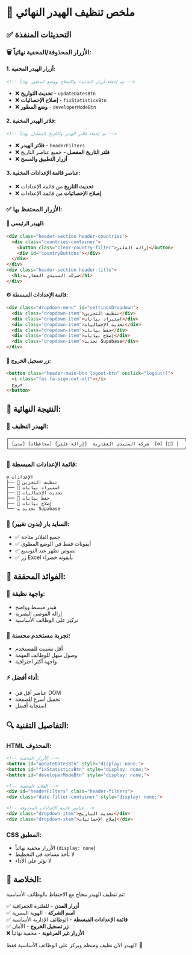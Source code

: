 # 🧹 ملخص تنظيف الهيدر النهائي

## ✅ التحديثات المنفذة

### 🗑️ **الأزرار المحذوفة/المخفية نهائياً:**

#### 1. **أزرار الهيدر المخفية:**
```html
<!-- تم إخفاء أزرار التحديث والإصلاح ووضع المطور نهائياً -->
```
- ❌ **تحديث التواريخ** - `updateDatesBtn`
- ❌ **إصلاح الإحصائيات** - `fixStatisticsBtn` 
- ❌ **وضع المطور** - `developerModeBtn`

#### 2. **فلاتر الهيدر المخفية:**
```html
<!-- تم إخفاء فلاتر الهيدر والتاريخ المفصل نهائياً -->
```
- ❌ **فلاتر الهيدر** - `headerFilters`
- ❌ **فلتر التاريخ المفصل** - جميع عناصر التاريخ
- ❌ **أزرار التطبيق والمسح**

#### 3. **عناصر قائمة الإعدادات المخفية:**
- ❌ **تحديث التاريخ** من قائمة الإعدادات
- ❌ **إصلاح الإحصائيات** من قائمة الإعدادات

### ✅ **الأزرار المحتفظ بها:**

#### 🏢 **الهيدر الرئيسي:**
```html
<div class="header-section header-countries">
  <div class="countries-container">
    <button class="clear-country-filter">إزالة الفلتر</button>
    <div id="countryButtons"></div>
  </div>
</div>
<div class="header-section header-title">
  <h1>شركة السنيدي العقارية</h1>
</div>
```

#### ⚙️ **قائمة الإعدادات المبسطة:**
```html
<div class="dropdown-menu" id="settingsDropdown">
  <div class="dropdown-item">تنظيف التخزين</div>
  <div class="dropdown-item">استيراد بيانات</div>
  <div class="dropdown-item">تحديث الإجماليات</div>
  <div class="dropdown-item">حفظ بيانات</div>
  <div class="dropdown-item">إصلاح بيانات</div>
  <div class="dropdown-item">تحديث Supabase</div>
</div>
```

#### 🚪 **زر تسجيل الخروج:**
```html
<button class="header-main-btn logout-btn" onclick="logout()">
  <i class="fas fa-sign-out-alt"></i>
  خروج
</button>
```

## 🎯 **النتيجة النهائية:**

### 📱 **الهيدر النظيف:**
```
┌─────────────────────────────────────────────────────────────────┐
│ [مدن] [محافظات] [إزالة فلتر]  شركة السنيدي العقارية  [⚙️] [🚪] │
└─────────────────────────────────────────────────────────────────┘
```

### 🔧 **قائمة الإعدادات المبسطة:**
```
⚙️ الإعدادات
├── 🧹 تنظيف التخزين
├── 📁 استيراد بيانات  
├── 🧮 تحديث الإجماليات
├── 💾 حفظ بيانات
├── 🔧 إصلاح بيانات
└── ☁️ تحديث Supabase
```

### 📱 **السايد بار (بدون تغيير):**
- ✅ جميع الفلاتر متاحة
- ✅ أيقونات فقط في الوضع المطوي
- ✅ نصوص تظهر عند التوسيع
- ✅ زر Excel بأيقونة خضراء

## 🎨 **الفوائد المحققة:**

### 🧹 **واجهة نظيفة:**
- هيدر مبسط وواضح
- إزالة الفوضى البصرية
- تركيز على الوظائف الأساسية

### 👥 **تجربة مستخدم محسنة:**
- أقل تشتيت للمستخدم
- وصول سهل للوظائف المهمة
- واجهة أكثر احترافية

### ⚡ **أداء أفضل:**
- عناصر أقل في DOM
- تحميل أسرع للصفحة
- استجابة أفضل

## 🔍 **التفاصيل التقنية:**

### HTML المحذوف:
```html
<!-- الأزرار المخفية -->
<button id="updateDatesBtn" style="display: none;">
<button id="fixStatisticsBtn" style="display: none;">
<button id="developerModeBtn" style="display: none;">

<!-- الفلاتر المخفية -->
<div id="headerFilters" class="header-filters">
<div class="date-filter-container" style="display: none;">

<!-- عناصر قائمة الإعدادات المحذوفة -->
<div class="dropdown-item">تحديث التاريخ</div>
<div class="dropdown-item">إصلاح الإحصائيات</div>
```

### CSS المطبق:
- الأزرار مخفية نهائياً (`display: none`)
- لا تأخذ مساحة في التخطيط
- لا تؤثر على الأداء

## 🚀 **الخلاصة:**

تم تنظيف الهيدر بنجاح مع الاحتفاظ بالوظائف الأساسية:

✅ **أزرار المدن** - للفلترة الجغرافية  
✅ **اسم الشركة** - الهوية البصرية  
✅ **قائمة الإعدادات المبسطة** - الوظائف الإدارية الأساسية  
✅ **زر تسجيل الخروج** - الأمان  
❌ **الأزرار غير المرغوبة** - مخفية نهائياً  

الهيدر الآن نظيف ومنظم ويركز على الوظائف الأساسية فقط! 🎉
